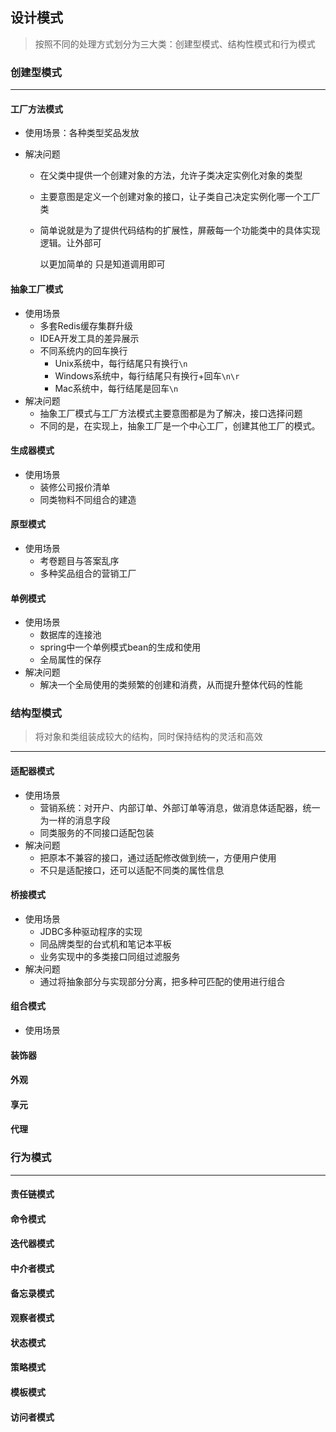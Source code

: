 ## 设计模式

> 按照不同的处理方式划分为三大类：创建型模式、结构性模式和行为模式

### 创建型模式

----

#### 工厂方法模式

- 使用场景：各种类型奖品发放

- 解决问题

  - 在父类中提供一个创建对象的方法，允许子类决定实例化对象的类型

  - 主要意图是定义一个创建对象的接口，让子类自己决定实例化哪一个工厂类

  - 简单说就是为了提供代码结构的扩展性，屏蔽每⼀个功能类中的具体实现逻辑。让外部可

    以更加简单的 只是知道调⽤即可

#### 抽象工厂模式

- 使用场景
  - 多套Redis缓存集群升级
  - IDEA开发工具的差异展示
  - 不同系统内的回车换行
    - Unix系统中，每行结尾只有换行`\n`
    - Windows系统中，每行结尾只有换行+回车`\n\r`
    - Mac系统中，每行结尾是回车`\n`
- 解决问题
  - 抽象工厂模式与工厂方法模式主要意图都是为了解决，接口选择问题
  - 不同的是，在实现上，抽象工厂是一个中心工厂，创建其他工厂的模式。

#### 生成器模式

- 使用场景
  - 装修公司报价清单
  - 同类物料不同组合的建造

#### 原型模式

- 使用场景
  - 考卷题目与答案乱序
  - 多种奖品组合的营销工厂

#### 单例模式

- 使用场景
  - 数据库的连接池
  - spring中一个单例模式bean的生成和使用
  - 全局属性的保存
- 解决问题
  - 解决一个全局使用的类频繁的创建和消费，从而提升整体代码的性能

### 结构型模式

> 将对象和类组装成较大的结构，同时保持结构的灵活和高效

---

#### 适配器模式

- 使用场景
  - 营销系统：对开户、内部订单、外部订单等消息，做消息体适配器，统一为一样的消息字段
  - 同类服务的不同接口适配包装
- 解决问题
  - 把原本不兼容的接口，通过适配修改做到统一，方便用户使用
  - 不只是适配接口，还可以适配不同类的属性信息

#### 桥接模式

- 使用场景
  - JDBC多种驱动程序的实现
  - 同品牌类型的台式机和笔记本平板
  - 业务实现中的多类接口同组过滤服务
- 解决问题
  - 通过将抽象部分与实现部分分离，把多种可匹配的使用进行组合

#### 组合模式

- 使用场景

#### 装饰器

#### 外观

#### 享元

#### 代理

### 行为模式

---

#### 责任链模式

#### 命令模式

#### 迭代器模式

#### 中介者模式

#### 备忘录模式

#### 观察者模式

#### 状态模式

#### 策略模式

#### 模板模式

#### 访问者模式

